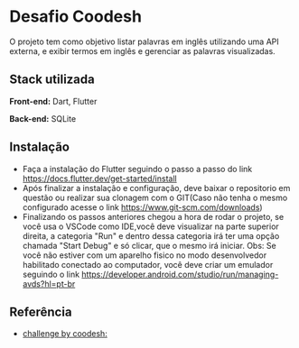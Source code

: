 
# Desafio Coodesh

O projeto tem como objetivo listar palavras em inglês utilizando uma API externa, e exibir termos em inglês e gerenciar as palavras visualizadas. 



## Stack utilizada

**Front-end:** Dart, Flutter

**Back-end:** SQLite


## Instalação

* Faça a instalação do Flutter seguindo o passo a passo do link https://docs.flutter.dev/get-started/install
* Após finalizar a instalação e configuração, deve baixar o repositorio em questão ou realizar sua clonagem com o GIT(Caso não tenha o mesmo configurado acesse o link https://www.git-scm.com/downloads)
* Finalizando os passos anteriores chegou a hora de rodar o projeto, se você usa o VSCode como IDE,você deve visualizar na parte superior direita, a categoria "Run" e dentro dessa categoria irá ter uma opção chamada "Start Debug" e só clicar, que o mesmo irá iniciar. Obs: Se você não estiver com um aparelho fisico no modo desenvolvedor habilitado conectado ao computador, você deve criar um emulador seguindo o link https://developer.android.com/studio/run/managing-avds?hl=pt-br


    
## Referência

 - [challenge by coodesh:](https://coodesh.com/pt/assessments/1716214027349/challenges)

